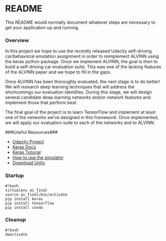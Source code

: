# README #

This README would normally document whatever steps are necessary to get your application up and running.

### Overview ###

In this project we hope to use the recently released Udacity self-driving car/behavioral emulation assignment in order to reimplement ALVINN using the keras python package. Once we implement ALVINN, the goal is then to build a self-driving car evaluation suite. This was one of the lacking features of the ALVINN paper and we hope to fill in the gaps. 

Once ALVINN has been thoroughly evaluated, the next stage is to do better! We will research deep learning techniques that will address the shortcomings our evaluation identifies. During this stage, we will design several candidate deep learning networks and/or network features and implement those that perform best. 

The final goal of the project is to learn TensorFlow and implement at least one of the networks we’ve designed in this framework. Once implemented, we will apply our evaluation suite to each of the networks and to ALVINN.

###Useful Resources###
* [Udacity Project](https://github.com/udacity/CarND-Behavioral-Cloning-P3)
* [Keras Docs](https://keras.io/)
* [Keras Tutorial](https://elitedatascience.com/keras-tutorial-deep-learning-in-python)
* [How to use the simulator](https://medium.com/towards-data-science/introduction-to-udacity-self-driving-car-simulator-4d78198d301d)
* [Download Unity](https://store.unity.com/download?ref=personal)

### Startup ###

```
#!bash
virtualenv ai_final
source ai_final/bin/activate
pip install keras
pip install tensorflow
pip install conda
```

### Cleanup ###

```
#!bash
deactivate
```